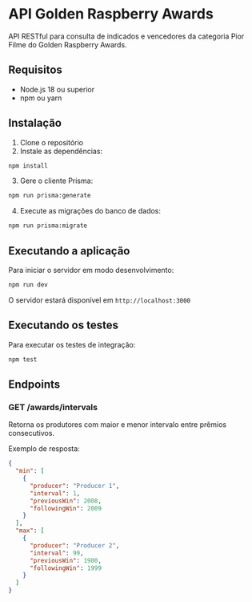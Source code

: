 # API Golden Raspberry Awards

API RESTful para consulta de indicados e vencedores da categoria Pior Filme do Golden Raspberry Awards.

## Requisitos

- Node.js 18 ou superior
- npm ou yarn

## Instalação

1. Clone o repositório
2. Instale as dependências:
```bash
npm install
```

3. Gere o cliente Prisma:
```bash
npm run prisma:generate
```

4. Execute as migrações do banco de dados:
```bash
npm run prisma:migrate
```

## Executando a aplicação

Para iniciar o servidor em modo desenvolvimento:
```bash
npm run dev
```

O servidor estará disponível em `http://localhost:3000`

## Executando os testes

Para executar os testes de integração:
```bash
npm test
```

## Endpoints

### GET /awards/intervals

Retorna os produtores com maior e menor intervalo entre prêmios consecutivos.

Exemplo de resposta:
```json
{
  "min": [
    {
      "producer": "Producer 1",
      "interval": 1,
      "previousWin": 2008,
      "followingWin": 2009
    }
  ],
  "max": [
    {
      "producer": "Producer 2",
      "interval": 99,
      "previousWin": 1900,
      "followingWin": 1999
    }
  ]
}
``` 